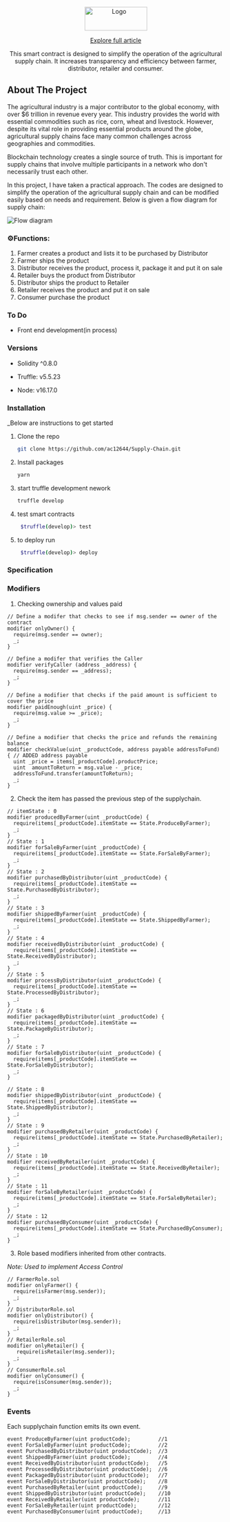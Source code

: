 <!-- PROJECT LOGO -->

<br />
<div align="center">
  <a href="#">
    <img src="https://github.com/ac12644/Supply-Chain/blob/main/images/AgriChainLogo.png" alt="Logo" width="145" height="55">
  </a>
  
  <a href="https://betterprogramming.pub/supply-chain-smart-contract-design-e0ae5071bcbe">Explore full article</a>

  <p align="center">
    This smart contract is designed to simplify the operation of the agricultural supply chain. It increases transparency and efficiency between farmer, distributor, retailer and consumer.
  </p>
</div>

## About The Project

The agricultural industry is a major contributor to the global economy, with over $6 trillion in revenue every year. This industry provides the world with essential commodities such as rice, corn, wheat and livestock. However, despite its vital role in providing essential products around the globe, agricultural supply chains face many common challenges across geographies and commodities.

Blockchain technology creates a single source of truth. This is important for supply chains that involve multiple participants in a network who don't necessarily trust each other.

In this project, I have taken a practical approach. The codes are designed to simplify the operation of the agricultural supply chain and can be modified easily based on needs and requirement. Below is given a flow diagram for supply chain:

![Flow diagram](/images/flow.png)

### ⚙️Functions:

1. Farmer creates a product and lists it to be purchased by Distributor
2. Farmer ships the product
3. Distributor receives the product, process it, package it and put it on sale
4. Retailer buys the product from Distributor
5. Distributor ships the product to Retailer
6. Retailer receives the product and put it on sale
7. Consumer purchase the product

### To Do

- Front end development(in process)

### Versions

- Solidity ^0.8.0

- Truffle: v5.5.23

- Node: v16.17.0

### Installation

\_Below are instructions to get started

1. Clone the repo
   ```sh
   git clone https://github.com/ac12644/Supply-Chain.git
   ```
2. Install packages
   ```sh
   yarn
   ```
3. start truffle development nework
   ```sh
   truffle develop
   ```
4. test smart contracts
   ```sh
    $truffle(develop)> test
   ```
5. to deploy run
   ```sh
    $truffle(develop)> deploy
   ```

### Specification

### Modifiers

1. Checking ownership and values paid

```solidity
// Define a modifer that checks to see if msg.sender == owner of the contract
modifier onlyOwner() {
  require(msg.sender == owner);
  _;
}

// Define a modifer that verifies the Caller
modifier verifyCaller (address _address) {
  require(msg.sender == _address);
  _;
}

// Define a modifier that checks if the paid amount is sufficient to cover the price
modifier paidEnough(uint _price) {
  require(msg.value >= _price);
  _;
}

// Define a modifier that checks the price and refunds the remaining balance
modifier checkValue(uint _productCode, address payable addressToFund) { // ADDED address payable
  uint _price = items[_productCode].productPrice;
  uint  amountToReturn = msg.value - _price;
  addressToFund.transfer(amountToReturn);
  _;
}
```

2. Check the item has passed the previous step of the supplychain.

```solidity
// itemState : 0
modifier producedByFarmer(uint _productCode) {
  require(items[_productCode].itemState == State.ProduceByFarmer);
  _;
}
// State : 1
modifier forSaleByFarmer(uint _productCode) {
  require(items[_productCode].itemState == State.ForSaleByFarmer);
  _;
}
// State : 2
modifier purchasedByDistributor(uint _productCode) {
  require(items[_productCode].itemState == State.PurchasedByDistributor);
  _;
}
// State : 3
modifier shippedByFarmer(uint _productCode) {
  require(items[_productCode].itemState == State.ShippedByFarmer);
  _;
}
// State : 4
modifier receivedByDistributor(uint _productCode) {
  require(items[_productCode].itemState == State.ReceivedByDistributor);
  _;
}
// State : 5
modifier processByDistributor(uint _productCode) {
  require(items[_productCode].itemState == State.ProcessedByDistributor);
  _;
}
// State : 6
modifier packagedByDistributor(uint _productCode) {
  require(items[_productCode].itemState == State.PackageByDistributor);
  _;
}
// State : 7
modifier forSaleByDistributor(uint _productCode) {
  require(items[_productCode].itemState == State.ForSaleByDistributor);
  _;
}

// State : 8
modifier shippedByDistributor(uint _productCode) {
  require(items[_productCode].itemState == State.ShippedByDistributor);
  _;
}
// State : 9
modifier purchasedByRetailer(uint _productCode) {
  require(items[_productCode].itemState == State.PurchasedByRetailer);
  _;
}
// State : 10
modifier receivedByRetailer(uint _productCode) {
  require(items[_productCode].itemState == State.ReceivedByRetailer);
  _;
}
// State : 11
modifier forSaleByRetailer(uint _productCode) {
  require(items[_productCode].itemState == State.ForSaleByRetailer);
  _;
}
// State : 12
modifier purchasedByConsumer(uint _productCode) {
  require(items[_productCode].itemState == State.PurchasedByConsumer);
  _;
}
```

3. Role based modifiers inherited from other contracts.

_Note: Used to implement Access Control_

```solidity
// FarmerRole.sol
modifier onlyFarmer() {
  require(isFarmer(msg.sender));
  _;
}
// DistributorRole.sol
modifier onlyDistributor() {
  require(isDistributor(msg.sender));
  _;
}
// RetailerRole.sol
modifier onlyRetailer() {
   require(isRetailer(msg.sender));
  _;
}
// ConsumerRole.sol
modifier onlyConsumer() {
  require(isConsumer(msg.sender));
  _;
}

```

### Events

Each supplychain function emits its own event.

```solidity
event ProduceByFarmer(uint productCode);         //1
event ForSaleByFarmer(uint productCode);         //2
event PurchasedByDistributor(uint productCode);  //3
event ShippedByFarmer(uint productCode);         //4
event ReceivedByDistributor(uint productCode);   //5
event ProcessedByDistributor(uint productCode);  //6
event PackagedByDistributor(uint productCode);   //7
event ForSaleByDistributor(uint productCode);    //8
event PurchasedByRetailer(uint productCode);     //9
event ShippedByDistributor(uint productCode);    //10
event ReceivedByRetailer(uint productCode);      //11
event ForSaleByRetailer(uint productCode);       //12
event PurchasedByConsumer(uint productCode);     //13
```
